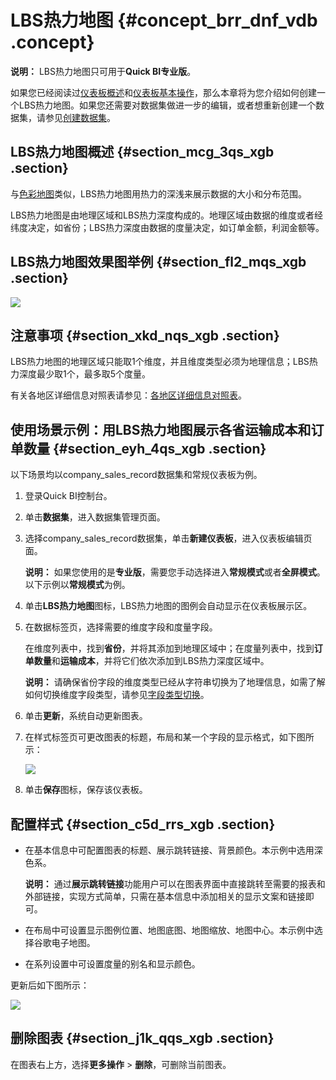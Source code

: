 # LBS热力地图 {#concept_brr_dnf_vdb .concept}

**说明：** LBS热力地图只可用于**Quick BI专业版**。

如果您已经阅读过[仪表板概述](cn.zh-CN/用户指南/仪表板制作/仪表板概述.md#)和[仪表板基本操作](cn.zh-CN/用户指南/仪表板制作/仪表板基本操作/仪表板基本操作概述.md#)，那么本章将为您介绍如何创建一个LBS热力地图。如果您还需要对数据集做进一步的编辑，或者想重新创建一个数据集，请参见[创建数据集](cn.zh-CN/用户指南/数据建模/管理数据集/创建数据集.md#)。

## LBS热力地图概述 {#section_mcg_3qs_xgb .section}

与[色彩地图](cn.zh-CN/用户指南/仪表板制作/仪表板图表制作/色彩地图.md#)类似，LBS热力地图用热力的深浅来展示数据的大小和分布范围。

LBS热力地图是由地理区域和LBS热力深度构成的。地理区域由数据的维度或者经纬度决定，如省份；LBS热力深度由数据的度量决定，如订单金额，利润金额等。

## LBS热力地图效果图举例 {#section_fl2_mqs_xgb .section}

![](http://static-aliyun-doc.oss-cn-hangzhou.aliyuncs.com/assets/img/9144/155555891139681_zh-CN.png)

## 注意事项 {#section_xkd_nqs_xgb .section}

LBS热力地图的地理区域只能取1个维度，并且维度类型必须为地理信息；LBS热力深度最少取1个，最多取5个度量。

有关各地区详细信息对照表请参见：[各地区详细信息对照表](http://docs-aliyun.cn-hangzhou.oss.aliyun-inc.com/assets/attach/48322/cn_zh/1534241743586/%E5%90%84%E5%9C%B0%E5%8C%BA%E8%AF%A6%E7%BB%86%E4%BF%A1%E6%81%AF%E5%AF%B9%E7%85%A7%E8%A1%A8.xls)。

## 使用场景示例：用LBS热力地图展示各省运输成本和订单数量 {#section_eyh_4qs_xgb .section}

以下场景均以company\_sales\_record数据集和常规仪表板为例。

1.  登录Quick BI控制台。
2.  单击**数据集**，进入数据集管理页面。
3.  选择company\_sales\_record数据集，单击**新建仪表板**，进入仪表板编辑页面。

    **说明：** 如果您使用的是**专业版**，需要您手动选择进入**常规模式**或者**全屏模式**。以下示例以**常规模式**为例。

4.  单击**LBS热力地图**图标，LBS热力地图的图例会自动显示在仪表板展示区。
5.  在数据标签页，选择需要的维度字段和度量字段。

    在维度列表中，找到**省份**，并将其添加到地理区域中；在度量列表中，找到**订单数量**和**运输成本**，并将它们依次添加到LBS热力深度区域中。

    **说明：** 请确保省份字段的维度类型已经从字符串切换为了地理信息，如需了解如何切换维度字段类型，请参见[字段类型切换](cn.zh-CN/用户指南/数据建模/管理数据集/字段类型切换.md#)。

6.  单击**更新**，系统自动更新图表。
7.  在样式标签页可更改图表的标题，布局和某一个字段的显示格式，如下图所示：

    ![](http://static-aliyun-doc.oss-cn-hangzhou.aliyuncs.com/assets/img/9144/15555589111866_zh-CN.png)

8.  单击**保存**图标，保存该仪表板。

## 配置样式 {#section_c5d_rrs_xgb .section}

-   在基本信息中可配置图表的标题、展示跳转链接、背景颜色。本示例中选用深色系。

    **说明：** 通过**展示跳转链接**功能用户可以在图表界面中直接跳转至需要的报表和外部链接，实现方式简单，只需在基本信息中添加相关的显示文案和链接即可。

-   在布局中可设置显示图例位置、地图底图、地图缩放、地图中心。本示例中选择谷歌电子地图。
-   在系列设置中可设置度量的别名和显示颜色。

更新后如下图所示：

![](http://static-aliyun-doc.oss-cn-hangzhou.aliyuncs.com/assets/img/9144/155555891139682_zh-CN.png)

## 删除图表 {#section_j1k_qqs_xgb .section}

在图表右上方，选择**更多操作** \> **删除**，可删除当前图表。

